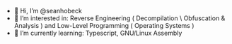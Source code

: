- 👋 Hi, I’m @seanhobeck
- 👀 I’m interested in: Reverse Engineering ( Decompilation \ Obfuscation & Analysis ) and Low-Level Programming ( Operating Systems )
- 🌱 I’m currently learning: Typescript, GNU/Linux Assembly

